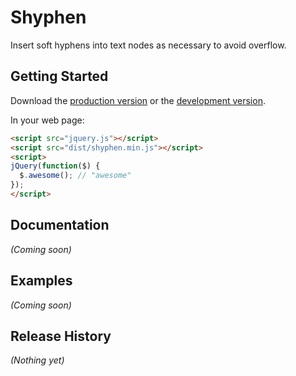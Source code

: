 # Shyphen

Insert soft hyphens into text nodes as necessary to avoid overflow.

## Getting Started
Download the [production version][min] or the [development version][max].

[min]: https://raw.github.com/yougov/jquery.shyphen/master/dist/shyphen.min.js
[max]: https://raw.github.com/yougov/jquery.shyphen/master/dist/shyphen.js

In your web page:

```html
<script src="jquery.js"></script>
<script src="dist/shyphen.min.js"></script>
<script>
jQuery(function($) {
  $.awesome(); // "awesome"
});
</script>
```

## Documentation
_(Coming soon)_

## Examples
_(Coming soon)_

## Release History
_(Nothing yet)_
